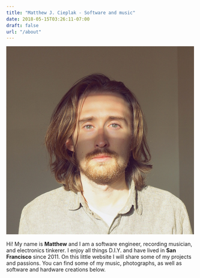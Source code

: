 ```yaml
---
title: "Matthew J. Cieplak - Software and music"
date: 2018-05-15T03:26:11-07:00
draft: false
url: "/about"
---
```


[![Photo of the author](img/portrait/portrait-2017-thumbnail.jpg)](/img/portrait/portrait-2017.jpg)

Hi! My name is **Matthew** and I am a software engineer, recording musician, and electronics tinkerer. I enjoy all things D.I.Y. and have lived in **San Francisco** since 2011. On this little website I will share some of my projects and passions. You can find some of my music, photographs, as well as software and hardware creations below.